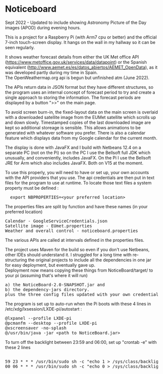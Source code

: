 # Noticeboard

Sept 2022 - Updated to include showing Astronomy Picture of the Day images (APOD) during evening hours.

This is a project for a Raspberry Pi (with Arm7 cpu or better) and the official 7-inch touch-screen display.  It hangs on the wall in my hallway so it can be seen regularly.

It shows weather forecast details from either the UK Met office API (https://www.metoffice.gov.uk/services/data/datapoint) 
or the Spanish equivalent (http://www.aemet.es/es/datos_abiertos/AEMET_OpenData), as it was developed partly during my time in Spain.  
The OpenWeathermap.org api is begun but unfinished atm (June 2022).

The APIs return data in JSON format but they have different structures, so the program uses an internal concept of forecast period to try and create a single approach to storing the information.  The forecast periods are displayed by a button ">>" on the main page.

To avoid screen burn-in, the fixed-layout data on the main screen is overlaid with a downloaded satellite image from the EUMet satellite which scrolls up and down slowly.  Timestamped copies of the last downloaded image are kept so additional storeage is sensible.  This allows animations to be generated with whatever software you prefer. There is also a calendar feature which displays data from my Google calendar for the current month.

The display is done with JavaFX and I build with Netbeans 12.4 on a separate PC (not on the Pi) so on the PC I use the Bellsoft full JDK which unusually, and conveniently, includes JavaFX.  On the Pi I use the Bellsoft JRE for Arm which also includes JavaFX.  Both on V15 at the moment. 


To use this properly, you will need to have or set up, your own accounts with the API providers that you use.  The api credentials are then put in text files for the program to use at runtime.  To locate those text files a system property must be defined :

<pre>
  export NBPROPERTIES=&lt;your preferred location&gt;
</pre>


The properties files are split by function and have these names (in your preferred location) 
<pre>
Calendar - GoogleServiceCredentials.json
Satellite image - EUmet.properties
Weather and overall control - noticeboard.properties
</pre>
The various APIs are called at intervals defined in the properties files.

The project uses Maven for the build so even if you don't use Netbeans, other IDEs should understand it.  I struggled for a long time with re-structuring the original projects to include all the dependencies in one jar for easy deployment, but eventually gave up.  
Deployment now means copying these things from NoticeBoard/target/ to your pi (assuming that's where it will run)
<pre>
a) the NoticeBoard-2.0-SNAPSHOT.jar and 
b) the dependency-jars directory.
plus the three config files updated with your own credentials for the various acccounts as mentioned above.
</pre>

The program is set up to auto-run when the Pi boots with these 4 lines in /etc/xdg/lxsession/LXDE-pi/autostart :

<pre>
@lxpanel --profile LXDE-pi
@pcmanfm --desktop --profile LXDE-pi
@xscreensaver -no-splash
@/usr/bin/java -jar &lt;path to NoticeBoard.jar&gt; 
</pre>

  
To turn off the backlight between 23:59 and 06:00, set up "crontab -e" with these 2 lines 
<pre>  
59 23 * * * /usr/bin/sudo sh -c "echo 1 > /sys/class/backlight/rpi_backlight/bl_power"
00 06 * * * /usr/bin/sudo sh -c "echo 0 > /sys/class/backlight/rpi_backlight/bl_power"
</pre>

